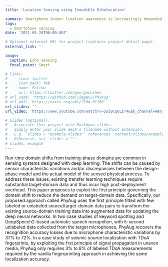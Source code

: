 ```yaml
---
title: 'Location Sensing using Inaudible Echolocation'

summary: Smartphone indoor lcoation awareness is increasingly demanded by avariety of mobile applications. The existing solutions for accurate smartphoen indoor  location sensisng rely on additional devices or preinstalled infrastructures. This project presents an infrastructure-free smartphone indoor localization system using room acoustic repsonse to a chirp emitted by the phone. Our system can achieve sub-meter localization accuracy.
tags:
  - Smartphone sensing
date: '2021-05-20T00:00:00Z'

# Optional external URL for project (replaces project detail page).
external_link: ''

image:
  caption: Echo sensing
  focal_point: Smart

# links:
#   - icon: twitter
#     icon_pack: fab
#     name: Follow
#     url: https://twitter.com/georgecushen
# url_code: 'https://github.com/jiegev5/PhyAug'
# url_pdf: 'https://arxiv.org/abs/2104.01160'
url_slides: ''
url_video: 'https://www.youtube.com/watch?v=5si0Cq6LzT4&ab_channel=WenjieLuo'

# Slides (optional).
#   Associate this project with Markdown slides.
#   Simply enter your slide deck's filename without extension.
#   E.g. `slides = "example-slides"` references `content/slides/example-slides.md`.
#   Otherwise, set `slides = ""`.
# slides: example
---
```

Run-time domain shifts from training-phase domains are common in sensing systems designed with deep learning. The shifts can be caused by sensor characteristic variations and/or discrepancies between the design-phase model and the actual model of the sensed physical process. To address these issues, existing transfer learning techniques require substantial target-domain data and thus incur high post-deployment overhead. This paper proposes to exploit the first principle governing the domain shift to reduce the demand on target-domain data. Specifically, our proposed approach called PhyAug uses the first principle fitted with few labeled or unlabeled source/target-domain data pairs to transform the existing source-domain training data into augmented data for updating the deep neural networks. In two case studies of keyword spotting and DeepSpeech2-based automatic speech recognition, with 5-second unlabeled data collected from the target microphones, PhyAug recovers the recognition accuracy losses due to microphone characteristic variations by 37% to 72%. In a case study of seismic source localization with TDoA fngerprints, by exploiting the frst principle of signal propagation in uneven media, PhyAug only requires 3% to 8% of labeled TDoA measurements required by the vanilla fingerprinting approach in achieving the same localization accuracy.

